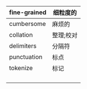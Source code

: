 | **fine-grained**      | 细粒度的  |
|-----------------------|-------|
| cumbersome            | 麻烦的   |
| collation             | 整理;校对 |
 delimiters            | 分隔符   |
| punctuation           | 标点    |
 tokenize             | 标记    |
|                       |       |
|                       |       |
|                       |       |
|                       |       |


